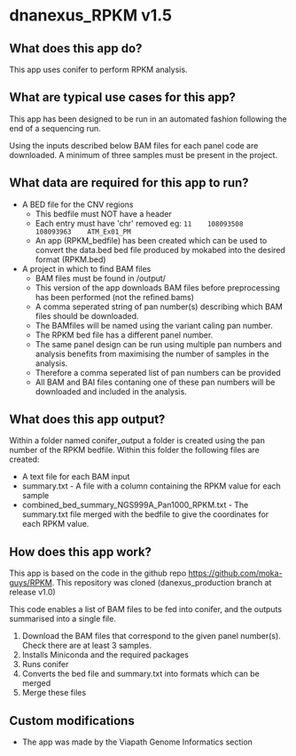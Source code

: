 # dnanexus_RPKM v1.5

## What does this app do?
This app uses conifer to perform RPKM analysis.

## What are typical use cases for this app?
This app has been designed to be run in an automated fashion following the end of a sequencing run.

Using the inputs described below BAM files for each panel code are downloaded.
A minimum of three samples must be present in the project. 


## What data are required for this app to run?
* A BED file for the CNV regions 
  * This bedfile must NOT have a header
  *  Each entry must have  'chr' removed eg:
      `11    108093508    108093963    ATM_Ex01_PM`
  *  An app (RPKM_bedfile) has been created which can be used to convert the data.bed bed file produced by mokabed into the desired format (RPKM.bed)
* A project in which to find BAM files
  * BAM files must be found in /output/
  * This version of the app downloads BAM files before preprocessing has been performed (not the refined.bams)
  * A comma seperated string of pan number(s) describing which BAM files should be downloaded.
  * The BAMfiles will be named using the variant caling pan number.
  * The RPKM bed file has a different panel number.
  * The same panel design can be run using multiple pan numbers and analysis benefits from maximising the number of samples in the analysis.
  * Therefore a comma seperated list of pan numbers can be provided
  * All BAM and BAI files contaning one of these pan numbers will be downloaded and included in the analysis.


## What does this app output?
Within a folder named conifer_output a folder is created using the pan number of the RPKM bedfile. Within this folder the following files are created:
* A text file for each BAM input
* summary.txt - A file with a column containing the RPKM value for each sample
* combined_bed_summary_NGS999A_Pan1000_RPKM.txt  - The summary.txt file merged with the bedfile to give the coordinates for each RPKM value.

## How does this app work?
This app is based on the code in the github repo https://github.com/moka-guys/RPKM.
This repository was cloned (danexus_production branch at release v1.0)

This code enables a list of BAM files to be fed into conifer, and the outputs summarised into a single file.

1. Download the BAM files that correspond to the given panel number(s). Check there are at least 3 samples.
4. Installs Miniconda and the required packages
5. Runs conifer
6. Converts the bed file and summary.txt into formats which can be merged
7. Merge these files

## Custom modifications
* The app was made by the Viapath Genome Informatics section 